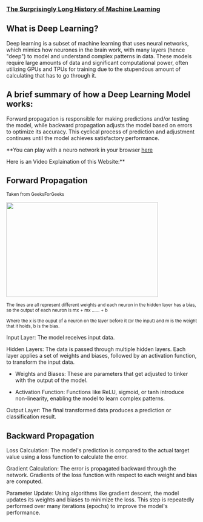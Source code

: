 ### [The Surprisingly Long History of Machine Learning](https://github.com/623637719/The-Democratization-of-AI/tree/main/2.Deep%20learning/History%20of%20Machine%20Learning)

## What is Deep Learning?
Deep learning is a subset of machine learning that uses neural networks, which mimics how neurones in the brain work, with many layers (hence "deep") to model and understand complex patterns in data. These models require large amounts of data and significant computational power, often utilizing GPUs and TPUs for training due to the stupendous amount of calculating that has to go through it.

## A brief summary of how a Deep Learning Model works:

Forward propagation is responsible for making predictions and/or testing the model, while backward propagation adjusts the model based on errors to optimize its accuracy. This cyclical process of prediction and adjustment continues until the model achieves satisfactory performance.

**You can play with a neuro network in your browser [here](https://playground.tensorflow.org/#activation=tanh&batchSize=10&dataset=circle&regDataset=reg-plane&learningRate=0.03&regularizationRate=0&noise=0&networkShape=4,2&seed=0.72826&showTestData=false&discretize=false&percTrainData=50&x=true&y=true&xTimesY=false&xSquared=false&ySquared=false&cosX=false&sinX=false&cosY=false&sinY=false&collectStats=false&problem=classification&initZero=false&hideText=false)

Here is an Video Explaination of this Website:**

## Forward Propagation
<sup>Taken from GeeksForGeeks</sup>

<img src="https://github.com/623637719/The-Democratization-of-AI/assets/84779222/ad04c250-afde-4ca2-a38d-876ea2d3b314" width="400" height="250">

<sup>The lines are all represent different weights and each neuron in the hidden layer has a bias, so the output of each neuron is mx + mx ...... + b </sup>

<sup>Where the x is the ouput of a neuron on the layer before it (or the input) and m is the weight that it holds, b is the bias.</sup>

Input Layer: The model receives input data.

Hidden Layers: The data is passed through multiple hidden layers. Each layer applies a set of weights and biases, followed by an activation function, to transform the input data.

- Weights and Biases: These are parameters that get adjusted to tinker with the output of the model.

- Activation Function: Functions like ReLU, sigmoid, or tanh introduce non-linearity, enabling the model to learn complex patterns.

Output Layer: The final transformed data produces a prediction or classification result.
## Backward Propagation
Loss Calculation: The model's prediction is compared to the actual target value using a loss function to calculate the error.

Gradient Calculation: The error is propagated backward through the network. Gradients of the loss function with respect to each weight and bias are computed.


Parameter Update: Using algorithms like gradient descent, the model updates its weights and biases to minimize the loss. This step is repeatedly performed over many iterations (epochs) to improve the model's performance.



